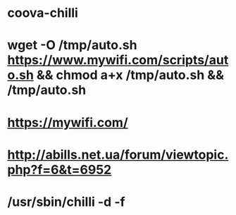 # coova-chilli
# wget -O /tmp/auto.sh https://www.mywifi.com/scripts/auto.sh && chmod a+x /tmp/auto.sh && /tmp/auto.sh 
# https://mywifi.com/
# http://abills.net.ua/forum/viewtopic.php?f=6&t=6952
# /usr/sbin/chilli -d -f
